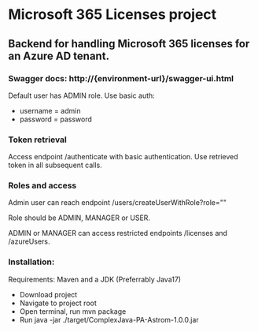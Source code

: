# Microsoft 365 Licenses project

## Backend for handling Microsoft 365 licenses for an Azure AD tenant.

### Swagger docs: http://{environment-url}/swagger-ui.html

Default user has ADMIN role. Use basic auth: 
- username = admin
- password = password

### Token retrieval
Access endpoint /authenticate with basic authentication. Use retrieved token in all subsequent calls.

### Roles and access
Admin user can reach endpoint /users/createUserWithRole?role="" 

Role should be ADMIN, MANAGER or USER.

ADMIN or MANAGER can access restricted endpoints /licenses and /azureUsers.

### Installation:
Requirements: Maven and a JDK (Preferrably Java17)

- Download project
- Navigate to project root
- Open terminal, run mvn package
- Run java -jar ./target/ComplexJava-PA-Astrom-1.0.0.jar